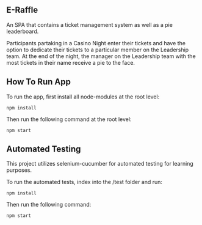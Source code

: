 ## E-Raffle

An SPA that contains a ticket management system as well as a pie leaderboard.

Participants partaking in a Casino Night enter their tickets and have the option to dedicate their tickets to a particular member on the Leadership team.
At the end of the night, the manager on the Leadership team with the most tickets in their name receive a pie to the face.

## How To Run App

To run the app, first install all node-modules at the root level: 

`npm install`

Then run the following command at the root level:

`npm start`

## Automated Testing

This project utilizes selenium-cucumber for automated testing for learning purposes.

To run the automated tests, index into the /test folder and run:

`npm install`

Then run the following command:

`npm start`
